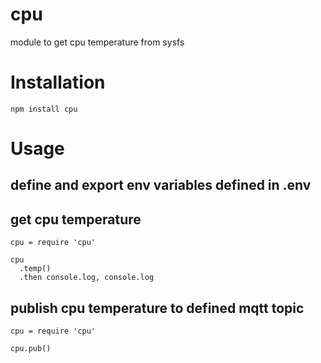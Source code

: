 # cpu
module to get cpu temperature from sysfs

# Installation
```
npm install cpu
```

# Usage
## define and export env variables defined in .env

## get cpu temperature
```
cpu = require 'cpu'

cpu
  .temp()
  .then console.log, console.log

```

## publish cpu temperature to defined mqtt topic
```
cpu = require 'cpu'

cpu.pub()
```
